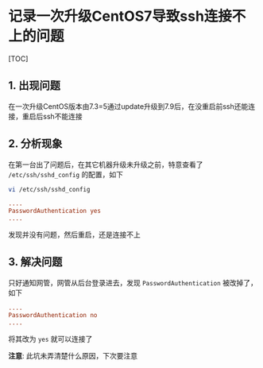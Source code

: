 # 记录一次升级CentOS7导致ssh连接不上的问题

[TOC]

## 1. 出现问题

在一次升级CentOS版本由7.3=5通过update升级到7.9后，在没重启前ssh还能连接，重启后ssh不能连接

## 2. 分析现象

在第一台出了问题后，在其它机器升级未升级之前，特意查看了 `/etc/ssh/sshd_config` 的配置，如下

```sh
vi /etc/ssh/sshd_config
```

```ini
....
PasswordAuthentication yes
....
```

发现并没有问题，然后重启，还是连接不上

## 3. 解决问题

只好通知网管，网管从后台登录进去，发现 `PasswordAuthentication` 被改掉了，如下

```ini
....
PasswordAuthentication no
....
```

将其改为 `yes` 就可以连接了

**注意**: 此坑未弄清楚什么原因，下次要注意
